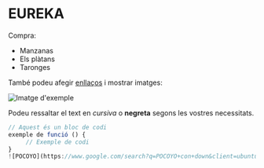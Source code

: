 # EUREKA

Compra:

- Manzanas
- Els plàtans
- Taronges

També podeu afegir [enllaços](https://www.exemple.com) i mostrar imatges:

![Imatge d'exemple](https://www.ejemplo.com/imagen.jpg)

Podeu ressaltar el text en *cursiva* o **negreta** segons les vostres necessitats.

```javascript
// Aquest és un bloc de codi
exemple de funció () {
     // Exemple de codi
}
![POCOYO](https://www.google.com/search?q=POCOYO+con+down&client=ubuntu-sn&hs=WSE&sca_esv=8fb985a9e177f272&channel=fs&udm=2&biw=1854&bih=963&ei=IVDJaOblKN2okdUPqIbeqQ4&ved=0ahUKEwim-tbXnN2PAxVdVKQEHSiDN-UQ4dUDCBQ&uact=5&oq=POCOYO+con+down&gs_lp=EgNpbWciD1BPQ09ZTyBjb24gZG93bkitHFDyBVidGXABeACQAQCYAW-gAesGqgEDNy4yuAEDyAEA-AEBmAIHoAKSBcICDRAAGIAEGLEDGEMYigXCAgYQABgHGB7CAgoQABiABBhDGIoFwgIFEAAYgATCAgQQABgewgIGEAAYCBgemAMAiAYBkgcDMS42oAfiILIHAzAuNrgHjQXCBwUyLTQuM8gHNA&sclient=img#vhid=Qe43BAe37bid5M&vssid=mosaic).
